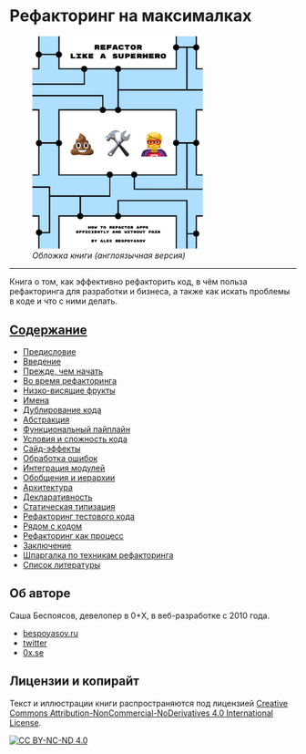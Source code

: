 # Рефакторинг на максималках

<figure>
  <img src="../images/cover.png" width="300">
  <figcaption><em>Обложка книги (англоязычная версия)</em></figcaption>
</figure>

---

Книга о том, как эффективно рефакторить код, в чём польза рефакторинга для разработки и бизнеса, а также как искать проблемы в коде и что с ними делать.

## [Содержание](./TOC.md)

- [Предисловие](./01-preface.md)
- [Введение](./02-introduction.md)
- [Прежде, чем начать](./03-before-start.md)
- [Во время рефакторинга](./04-during-refactoring.md)
- [Низко-висящие фрукты](./05-low-hanging-fruit.md)
- [Имена](./06-names.md)
- [Дублирование кода](./07-duplication.md)
- [Абстракция](./08-abstraction.md)
- [Функциональный пайплайн](./09-functional-pipeline.md)
- [Условия и сложность кода](./10-conditions.md)
- [Сайд-эффекты](./11-side-effects.md)
- [Обработка ошибок](./12-error-handling.md)
- [Интеграция модулей](./13-module-integration.md)
- [Обобщения и иерархии](./14-generics.md)
- [Архитектура](./15-architecture.md)
- [Декларативность](./16-declarative-style.md)
- [Статическая типизация](./17-static-typing.md)
- [Рефакторинг тестового кода](./18-test-code.md)
- [Рядом с кодом](./19-comments-and-docs.md)
- [Рефакторинг как процесс](./20-refactoring-process.md)
- [Заключение](./21-afterword.md)
- [Шпаргалка по техникам рефакторинга](./22-cheatsheet.md)
- [Список литературы](./23-sources.md)

## Об авторе

Саша Беспоясов, девелопер в 0+X, в веб-разработке с 2010 года.

- [bespoyasov.ru](https://bespoyasov.ru)
- [twitter](https://twitter.com/bespoyasov)
- [0x.se](https://0x.se)

## Лицензии и копирайт

Текст и иллюстрации книги распространяются под лицензией [Creative Commons Attribution-NonCommercial-NoDerivatives 4.0 International License](http://creativecommons.org/licenses/by-nc-nd/4.0/).

[![CC BY-NC-ND 4.0](https://i.creativecommons.org/l/by-nc-nd/4.0/88x31.png)](http://creativecommons.org/licenses/by-nc-nd/4.0/)
